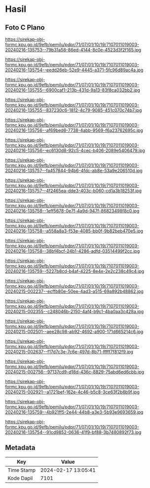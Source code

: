 # Hasil

## Foto C Plano

https://sirekap-obj-formc.kpu.go.id/9efb/pemilu/pdpr/71/07/01/10/19/7107011019003-20240216-135753--79b31a58-86ed-4144-8c0e-4523d3f2f165.jpg

https://sirekap-obj-formc.kpu.go.id/9efb/pemilu/pdpr/71/07/01/10/19/7107011019003-20240216-135754--eedd26eb-52e9-4445-a371-5fc96d89ac4a.jpg

https://sirekap-obj-formc.kpu.go.id/9efb/pemilu/pdpr/71/07/01/10/19/7107011019003-20240216-135755--6900caf1-213b-431d-9a13-83f8ca032bb2.jpg

https://sirekap-obj-formc.kpu.go.id/9efb/pemilu/pdpr/71/07/01/10/19/7107011019003-20240216-135755--837230c6-1812-4c79-9085-451c070c74b7.jpg

https://sirekap-obj-formc.kpu.go.id/9efb/pemilu/pdpr/71/07/01/10/19/7107011019003-20240216-135756--af69bed6-7738-4abb-9569-f6a23762695c.jpg

https://sirekap-obj-formc.kpu.go.id/9efb/pemilu/pdpr/71/07/01/10/19/7107011019003-20240216-135756--ec6130d8-92c5-4cec-b406-2089e5406479.jpg

https://sirekap-obj-formc.kpu.go.id/9efb/pemilu/pdpr/71/07/01/10/19/7107011019003-20240216-135757--fa457844-94b6-4fdc-ab8e-53a9e206510d.jpg

https://sirekap-obj-formc.kpu.go.id/9efb/pemilu/pdpr/71/07/01/10/19/7107011019003-20240216-135757--4f2465ea-dde3-403c-b060-cd1a3b18253f.jpg

https://sirekap-obj-formc.kpu.go.id/9efb/pemilu/pdpr/71/07/01/10/19/7107011019003-20240216-135758--1eff5678-0e7f-4a9d-947f-86823498f8c0.jpg

https://sirekap-obj-formc.kpu.go.id/9efb/pemilu/pdpr/71/07/01/10/19/7107011019003-20240216-135758--a558a8a3-f53e-4085-bb0f-9b82beb470e5.jpg

https://sirekap-obj-formc.kpu.go.id/9efb/pemilu/pdpr/71/07/01/10/19/7107011019003-20240216-135758--38bf4bcf-24b1-4286-adfd-03514499f2cc.jpg

https://sirekap-obj-formc.kpu.go.id/9efb/pemilu/pdpr/71/07/01/10/19/7107011019003-20240216-135759--5227b8cd-b4af-4225-8e4e-2e2c238c49c4.jpg

https://sirekap-obj-formc.kpu.go.id/9efb/pemilu/pdpr/71/07/01/10/19/7107011019003-20240215-002237--ecffb80e-50ee-4ad3-a515-69a892b48862.jpg

https://sirekap-obj-formc.kpu.go.id/9efb/pemilu/pdpr/71/07/01/10/19/7107011019003-20240215-002355--c248046b-2150-4af4-b9c1-4ba0aa3c428a.jpg

https://sirekap-obj-formc.kpu.go.id/9efb/pemilu/pdpr/71/07/01/10/19/7107011019003-20240215-002501--aee28c98-ab92-4692-a900-171d665214c6.jpg

https://sirekap-obj-formc.kpu.go.id/9efb/pemilu/pdpr/71/07/01/10/19/7107011019003-20240215-002637--f17d7c3e-7c6e-497d-8b71-fffff7f812f9.jpg

https://sirekap-obj-formc.kpu.go.id/9efb/pemilu/pdpr/71/07/01/10/19/7107011019003-20240215-002756--97137cd9-d18d-436c-8829-75abd6ed6cbb.jpg

https://sirekap-obj-formc.kpu.go.id/9efb/pemilu/pdpr/71/07/01/10/19/7107011019003-20240215-002921--a1721bef-162e-4c46-b5c8-3ce63f2b6b9f.jpg

https://sirekap-obj-formc.kpu.go.id/9efb/pemilu/pdpr/71/07/01/10/19/7107011019003-20240216-135759--4b921ff5-2e44-44b8-a3e3-5b93e9693659.jpg

https://sirekap-obj-formc.kpu.go.id/9efb/pemilu/pdpr/71/07/01/10/19/7107011019003-20240216-135754--91cd9852-0636-41f9-bf88-3b7480892f73.jpg


## Metadata

| Key        | Value               |
| ---------- | ------------------- |
| Time Stamp | 2024-02-17 13:05:41 |
| Kode Dapil | 7101                |



